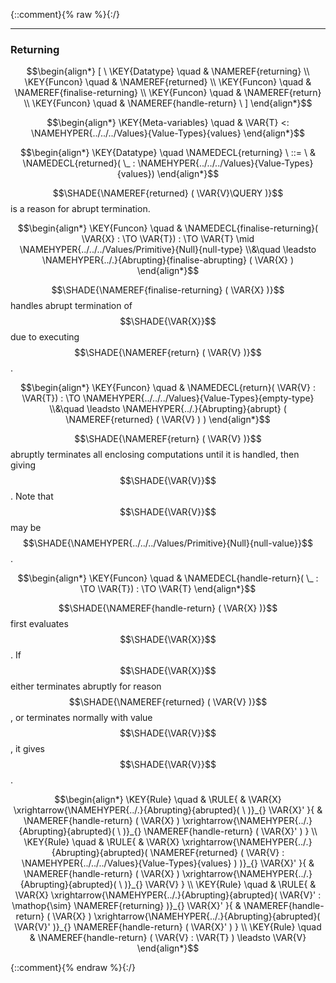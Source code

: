 {::comment}{% raw %}{:/}


----

### Returning
               


$$\begin{align*}
  [ \
  \KEY{Datatype} \quad & \NAMEREF{returning} \\
  \KEY{Funcon} \quad & \NAMEREF{returned} \\
  \KEY{Funcon} \quad & \NAMEREF{finalise-returning} \\
  \KEY{Funcon} \quad & \NAMEREF{return} \\
  \KEY{Funcon} \quad & \NAMEREF{handle-return}
  \ ]
\end{align*}$$

$$\begin{align*}
  \KEY{Meta-variables} \quad
  & \VAR{T} <: \NAMEHYPER{../../../Values}{Value-Types}{values}
\end{align*}$$

$$\begin{align*}
  \KEY{Datatype} \quad 
  \NAMEDECL{returning} 
  \ ::= \ & \NAMEDECL{returned}(
                               \_ : \NAMEHYPER{../../../Values}{Value-Types}{values})
\end{align*}$$


  $$\SHADE{\NAMEREF{returned}
           (  \VAR{V}\QUERY )}$$ is a reason for abrupt termination.


$$\begin{align*}
  \KEY{Funcon} \quad
  & \NAMEDECL{finalise-returning}(
                       \VAR{X} :  \TO \VAR{T}) 
    :  \TO \VAR{T}  \mid \NAMEHYPER{../../../Values/Primitive}{Null}{null-type} \\&\quad
    \leadsto \NAMEHYPER{../.}{Abrupting}{finalise-abrupting}
               (  \VAR{X} )
\end{align*}$$


  $$\SHADE{\NAMEREF{finalise-returning}
           (  \VAR{X} )}$$ handles abrupt termination of $$\SHADE{\VAR{X}}$$ due to
  executing $$\SHADE{\NAMEREF{return}
           (  \VAR{V} )}$$.


$$\begin{align*}
  \KEY{Funcon} \quad
  & \NAMEDECL{return}(
                       \VAR{V} : \VAR{T}) 
    :  \TO \NAMEHYPER{../../../Values}{Value-Types}{empty-type} \\&\quad
    \leadsto \NAMEHYPER{../.}{Abrupting}{abrupt}
               (  \NAMEREF{returned}
                       (  \VAR{V} ) )
\end{align*}$$


  $$\SHADE{\NAMEREF{return}
           (  \VAR{V} )}$$ abruptly terminates all enclosing computations until it is
  handled, then giving $$\SHADE{\VAR{V}}$$. Note that $$\SHADE{\VAR{V}}$$ may be $$\SHADE{\NAMEHYPER{../../../Values/Primitive}{Null}{null-value}}$$.


$$\begin{align*}
  \KEY{Funcon} \quad
  & \NAMEDECL{handle-return}(
                       \_ :  \TO \VAR{T}) 
    :  \TO \VAR{T} 
\end{align*}$$


  $$\SHADE{\NAMEREF{handle-return}
           (  \VAR{X} )}$$ first evaluates $$\SHADE{\VAR{X}}$$. If $$\SHADE{\VAR{X}}$$ either terminates abruptly for 
  reason $$\SHADE{\NAMEREF{returned}
           (  \VAR{V} )}$$, or terminates normally with value $$\SHADE{\VAR{V}}$$, it gives $$\SHADE{\VAR{V}}$$.


$$\begin{align*}
  \KEY{Rule} \quad
    & \RULE{
      &  \VAR{X} \xrightarrow{\NAMEHYPER{../.}{Abrupting}{abrupted}(   \  )}_{} 
          \VAR{X}'
      }{
      &  \NAMEREF{handle-return}
                      (  \VAR{X} ) \xrightarrow{\NAMEHYPER{../.}{Abrupting}{abrupted}(   \  )}_{} 
          \NAMEREF{handle-return}
            (  \VAR{X}' )
      }
\\
  \KEY{Rule} \quad
    & \RULE{
      &  \VAR{X} \xrightarrow{\NAMEHYPER{../.}{Abrupting}{abrupted}(  \NAMEREF{returned}
                                                                                  (  \VAR{V} : \NAMEHYPER{../../../Values}{Value-Types}{values} ) )}_{} 
          \VAR{X}'
      }{
      &  \NAMEREF{handle-return}
                      (  \VAR{X} ) \xrightarrow{\NAMEHYPER{../.}{Abrupting}{abrupted}(   \  )}_{} 
          \VAR{V}
      }
\\
  \KEY{Rule} \quad
    & \RULE{
      &  \VAR{X} \xrightarrow{\NAMEHYPER{../.}{Abrupting}{abrupted}(  \VAR{V}' : \mathop{\sim} \NAMEREF{returning} )}_{} 
          \VAR{X}'
      }{
      &  \NAMEREF{handle-return}
                      (  \VAR{X} ) \xrightarrow{\NAMEHYPER{../.}{Abrupting}{abrupted}(  \VAR{V}' )}_{} 
          \NAMEREF{handle-return}
            (  \VAR{X}' )
      }
\\
  \KEY{Rule} \quad
    & \NAMEREF{handle-return}
        (  \VAR{V} : \VAR{T} ) \leadsto 
        \VAR{V}
\end{align*}$$



[Funcons-beta]: /CBS-beta/math/Funcons-beta
  "FUNCONS-BETA"
[Unstable-Funcons-beta]: /CBS-beta/math/Unstable-Funcons-beta
  "UNSTABLE-FUNCONS-BETA"
[Languages-beta]: /CBS-beta/math/Languages-beta
  "LANGUAGES-BETA"
[Unstable-Languages-beta]: /CBS-beta/math/Unstable-Languages-beta
  "UNSTABLE-LANGUAGES-BETA"
[CBS-beta]: /CBS-beta
  "CBS-BETA"
[Returning.cbs]: https://github.com/plancomps/CBS-beta/blob/master/Funcons-beta/Computations/Abnormal/Returning/Returning.cbs
  "CBS SOURCE FILE ON GITHUB"
[PLAIN]: /CBS-beta/docs/Funcons-beta/Computations/Abnormal/Returning
  "CBS SOURCE WEB PAGE"
 [PRETTY]: /CBS-beta/math/Funcons-beta/Computations/Abnormal/Returning
  "CBS-KATEX WEB PAGE"
[PDF]: https://github.com/plancomps/CBS-beta/blob/master/Funcons-beta/Computations/Abnormal/Returning/Returning.pdf
  "CBS-LATEX PDF FILE"
[PLanCompS Project]: https://plancomps.github.io
  "PROGRAMMING LANGUAGE COMPONENTS AND SPECIFICATIONS PROJECT HOME PAGE"
{::comment}{% endraw %}{:/}
